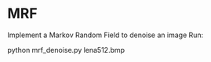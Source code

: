 MRF
===

Implement a Markov Random Field to denoise an image
Run:

python mrf_denoise.py lena512.bmp
